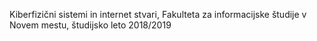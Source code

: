 Kiberfizični sistemi in internet stvari, Fakulteta za informacijske študije v Novem mestu, študijsko leto 2018/2019